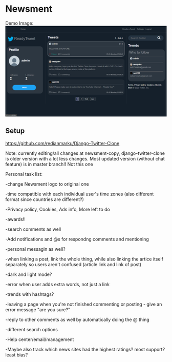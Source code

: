 # Newsment

Demo Image:
![](TwitterDemo.png)

## Setup

https://github.com/redianmarku/Django-Twitter-Clone 

Note: currently editing/all changes at newsment-copy, django-twitter-clone is older version with a lot less changes. Most updated version (without chat feature) is in master branch!! Not this one

Personal task list: 

-change Newsment logo to original one

-time compatible with each individual user's time zones (also different format since countries are different?)

-Privacy policy, Cookies, Ads info, More left to do 

-awards!!

-search comments as well

-Add notifications and @s for respondng comments and mentioning

-personal messagin as well? 

-when linking a post, link the whole thing, while also linking the artice itself separately so users aren't confused (article link and link of post)

-dark and light mode? 

-error when user adds extra words, not just a link

-trends with hashtags?

-leaving a page when you're not finished commenting or posting - give an error message "are you sure?" 

-reply to other comments as well by automatically doing the @ thing 

-different search options

-Help center/email/management

-Maybe also track which news sites had the highest ratings? most support? least bias?
